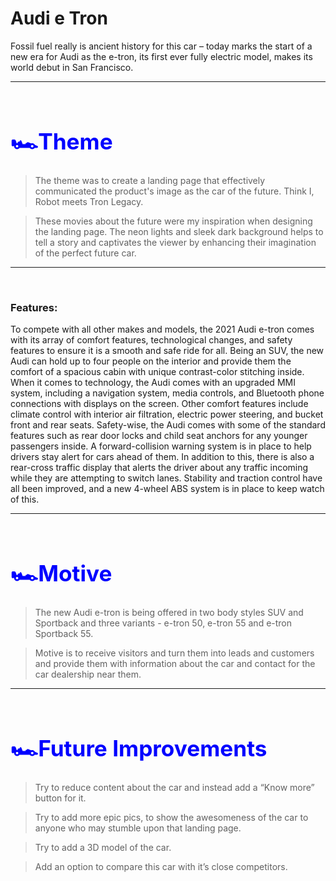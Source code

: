 # **Audi e Tron**
Fossil fuel really is ancient history for this car – today marks the start of a new era for Audi as the e-tron, its first ever fully electric model, makes its world debut in San Francisco. 
<hr>
<br>

# <b><span style="color: blue ; font-size: 2.2rem;">**🏎️Theme**</span></b>

>The theme was to create a landing page that effectively communicated the product's image as the car of the future. Think I, Robot meets Tron Legacy.

>These movies about the future were my inspiration when designing the landing page. The neon lights and sleek dark background helps to tell a story and captivates the viewer by enhancing their imagination of the perfect future car.
<hr>
<br>

### Features:

To compete with all other makes and models, the 2021 Audi e-tron comes with its array of comfort features, technological changes, and safety features to ensure it is a smooth and safe ride for all. Being an SUV, the new Audi can hold up to four people on the interior and provide them the comfort of a spacious cabin with unique contrast-color stitching inside. When it comes to technology, the Audi comes with an upgraded MMI system, including a navigation system, media controls, and Bluetooth phone connections with displays on the screen. Other comfort features include climate control with interior air filtration, electric power steering, and bucket front and rear seats. Safety-wise, the Audi comes with some of the standard features such as rear door locks and child seat anchors for any younger passengers inside. A forward-collision warning system is in place to help drivers stay alert for cars ahead of them. In addition to this, there is also a rear-cross traffic display that alerts the driver about any traffic incoming while they are attempting to switch lanes. Stability and traction control have all been improved, and a new 4-wheel ABS system is in place to keep watch of this.
<hr>
<br>

# <b><span style="color: blue ; font-size: 2.2rem;">**🏎️Motive**</span></b>

>The new Audi e-tron is being offered in two body styles SUV and Sportback and three variants - e-tron 50, e-tron 55 and e-tron Sportback 55.

>Motive is to receive visitors and turn them into leads and customers and provide them with information about the car and contact for the car dealership near them.
<hr>
<br>

# <b><span style="color: blue ; font-size: 2.2rem;">**🏎️Future Improvements**</span></b>

>Try to reduce content about the car and instead add a “Know more” button for it.

>Try to add more epic pics, to show the awesomeness of the car to anyone who may stumble upon that landing page.

>Try to add a 3D model of the car.

>Add an option to compare this car with it’s close competitors.